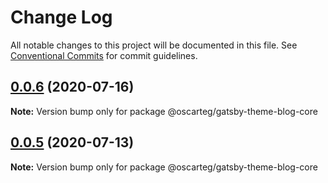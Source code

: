 # Change Log

All notable changes to this project will be documented in this file.
See [Conventional Commits](https://conventionalcommits.org) for commit guidelines.

## [0.0.6](https://github.com/oscarteg/gatsby-themes/compare/@oscarteg/gatsby-theme-blog-core@0.0.5...@oscarteg/gatsby-theme-blog-core@0.0.6) (2020-07-16)

**Note:** Version bump only for package @oscarteg/gatsby-theme-blog-core

## [0.0.5](https://github.com/oscarteg/gatsby-themes/compare/@oscarteg/gatsby-theme-blog-core@0.0.4...@oscarteg/gatsby-theme-blog-core@0.0.5) (2020-07-13)

**Note:** Version bump only for package @oscarteg/gatsby-theme-blog-core
